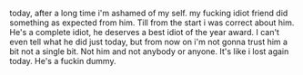 
today, after a long time i'm ashamed of my self. my fucking idiot friend did something as expected from him. Till from the start i was correct about him. He's a complete idiot, he deserves a best idiot of the year award. I can't even tell what he did just today, but from now on i'm not gonna trust him a bit not a single bit. Not him and not anybody or anyone. It's like i lost again today. He's a fuckin dummy.
